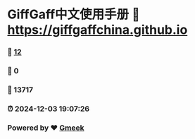 # GiffGaff中文使用手册 :link: https://giffgaffchina.github.io 
### :page_facing_up: [12](https://giffgaffchina.github.io/tag.html) 
### :speech_balloon: 0 
### :hibiscus: 13717 
### :alarm_clock: 2024-12-03 19:07:26 
### Powered by :heart: [Gmeek](https://github.com/Meekdai/Gmeek)
